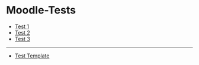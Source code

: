 # Moodle-Tests
* [Test 1](./test1.md)
* [Test 2](./test2.md)
* [Test 3](./test3.md)
___
* [Test Template](./test_template.md)